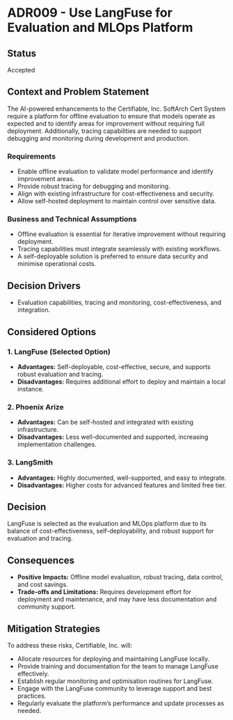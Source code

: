 # ADR009 - Use LangFuse for Evaluation and MLOps Platform 

## Status  
Accepted  

## Context and Problem Statement  
The AI-powered enhancements to the Certifiable, Inc. SoftArch Cert System require a platform for offline evaluation to ensure that models operate as expected and to identify areas for improvement without requiring full deployment. Additionally, tracing capabilities are needed to support debugging and monitoring during development and production.  

### Requirements  
- Enable offline evaluation to validate model performance and identify improvement areas.  
- Provide robust tracing for debugging and monitoring.  
- Align with existing infrastructure for cost-effectiveness and security.  
- Allow self-hosted deployment to maintain control over sensitive data.  

### Business and Technical Assumptions  
- Offline evaluation is essential for iterative improvement without requiring deployment.  
- Tracing capabilities must integrate seamlessly with existing workflows.  
- A self-deployable solution is preferred to ensure data security and minimise operational costs.  

## Decision Drivers  
- Evaluation capabilities, tracing and monitoring, cost-effectiveness, and integration.

## Considered Options  

### 1. LangFuse (Selected Option)  
- **Advantages:** Self-deployable, cost-effective, secure, and supports robust evaluation and tracing.  
- **Disadvantages:** Requires additional effort to deploy and maintain a local instance.

### 2. Phoenix Arize  
- **Advantages:** Can be self-hosted and integrated with existing infrastructure.  
- **Disadvantages:** Less well-documented and supported, increasing implementation challenges.

### 3. LangSmith  
- **Advantages:** Highly documented, well-supported, and easy to integrate.  
- **Disadvantages:** Higher costs for advanced features and limited free tier.

## Decision  
LangFuse is selected as the evaluation and MLOps platform due to its balance of cost-effectiveness, self-deployability, and robust support for evaluation and tracing.  

## Consequences  
- **Positive Impacts:** Offline model evaluation, robust tracing, data control, and cost savings.  
- **Trade-offs and Limitations:** Requires development effort for deployment and maintenance, and may have less documentation and community support.

## Mitigation Strategies  
To address these risks, Certifiable, Inc. will:  
- Allocate resources for deploying and maintaining LangFuse locally.  
- Provide training and documentation for the team to manage LangFuse effectively.  
- Establish regular monitoring and optimisation routines for LangFuse.  
- Engage with the LangFuse community to leverage support and best practices.  
- Regularly evaluate the platform’s performance and update processes as needed.

